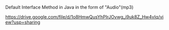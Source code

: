 Default Interface Method in Java in the form of "Audio"(mp3) 
<!--   public view -->
https://drive.google.com/file/d/1o8HmwQusYhPIrJOvwg_i9uk8Z_Hw4vIq/view?usp=sharing
